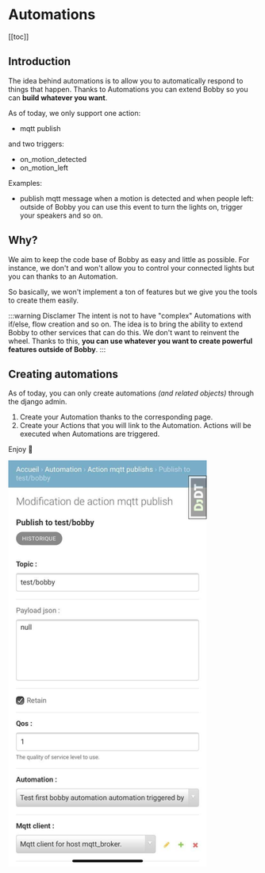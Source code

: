 # Automations 
[[toc]]

## Introduction
The idea behind automations is to allow you to automatically respond to things that happen.
Thanks to Automations you can extend Bobby so you can **build whatever you want**.

As of today, we only support one action:
- mqtt publish

and two triggers:
- on_motion_detected
- on_motion_left

Examples:
- publish mqtt message when a motion is detected and when people left: outside of Bobby you can use this event to turn the lights on, trigger your speakers and so on.

## Why?
We aim to keep the code base of Bobby as easy and little as possible.
For instance, we don't and won't allow you to control your connected lights but you can thanks to an Automation.

So basically, we won't implement a ton of features but we give you the tools to create them easily.

:::warning Disclamer
The intent is not to have "complex" Automations with if/else, flow creation and so on.
The idea is to bring the ability to extend Bobby to other services that can do this. We don't want to reinvent the wheel.
Thanks to this, **you can use whatever you want to create powerful features outside of Bobby**.
:::


## Creating automations
As of today, you can only create automations *(and related objects)* through the django admin.

1) Create your Automation thanks to the corresponding page.
2) Create your Actions that you will link to the Automation. Actions will be executed when Automations are triggered.

Enjoy :rocket:

![example of automation with mqtt action](./img/action-mqtt.png)

